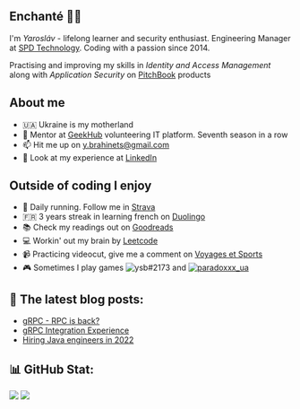 ## Enchanté 👋🏼

I'm _Yarosláv_ - lifelong learner and security enthusiast. Engineering Manager at [SPD Technology](https://spd.tech/author/y-brahinets/). Coding with a passion since 2014. 

Practising and improving my skills in _Identity and Access Management_ along with *Application Security* on [PitchBook](https://pitchbook.com) products

## About me
- 🇺🇦 Ukraine is my motherland
- 🌱 Mentor at [GeekHub](https://geekhub.ck.ua) volunteering IT platform. Seventh season in a row
- 📫 Hit me up on [y.brahinets@gmail.com](mailto:y.brahinets@gmail.com)
- 🔗 Look at my experience at [LinkedIn](https://www.linkedin.com/in/yaroslav-brahinets-a53254a0/)
  
## Outside of coding I enjoy
- 👟 Daily running. Follow me in [Strava](https://www.strava.com/athletes/ybrahinets)
- 🇫🇷 3 years streak in learning french on [Duolingo](https://www.duolingo.com/profile/takeshi.1)
- 📚 Check my readings out on [Goodreads](https://www.goodreads.com/user/show/77513249)
- 💻 Workin' out my brain by [Leetcode](https://leetcode.com/brahinets)
- 📹 Practicing videocut, give me a comment on [Voyages et Sports](https://www.youtube.com/channel/UC3k03B6omo_qA4k48A4V3JQ)
- 🎮 Sometimes I play games 
![ysb#2173](https://img.shields.io/badge/battle.net-%2300AEFF.svg?style=flat&logo=battle.net&logoColor=white)
and [![paradoxxx_ua](https://img.shields.io/badge/Steam-%23000000?style=flat&logo=steam&logoColor=white)](https://steamcommunity.com/id/paradoxxx_ua)

## 📙 The latest blog posts:
- [gRPC - RPC is back?](https://spd-technology.medium.com/grpc-rpc-is-back-921da7a1de29)
- [gRPC Integration Experience](https://tproger.ru/articles/grpc-integration-experience/)
- [Hiring Java engineers in 2022](https://spd.tech/java-software-development/hire-java-developers-in-2022)

## 📊 GitHub Stat:
![](https://github-readme-stats.vercel.app/api?username=brahinets&theme=light&hide_border=true&include_all_commits=true&count_private=true)
![](https://github-readme-streak-stats.herokuapp.com/?user=brahinets&theme=light&hide_border=true)
